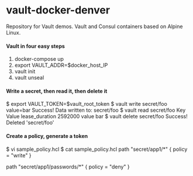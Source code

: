 # vault-docker-denver

Repository for Vault demos. Vault and Consul containers based on Alpine Linux.

#### Vault in four easy steps
1. docker-compose up
2. export VAULT_ADDR=$docker_host_IP
3. vault init
4. vault unseal 

#### Write a secret, then read it, then delete it

$ export VAULT_TOKEN=$vault_root_token
$ vault write secret/foo value=bar
Success! Data written to: secret/foo
$ vault read secret/foo
Key           	Value
lease_duration	2592000
value         	bar
$ vault delete secret/foo
Success! Deleted 'secret/foo'

#### Create a policy, generate a token

$ vi sample_policy.hcl
$ cat sample_policy.hcl
path "secret/app1/*" {
policy = "write"
}

path "secret/app1/passwords/*" {
policy = "deny"
}
